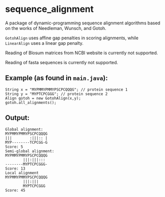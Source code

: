 # sequence_alignment
A package of dynamic-programming sequence alignment algorithms based on the works of Needleman, Wunsch, and Gotoh.

`GotohAlign` uses affine gap penalties in scoring alignments, while `LinearAlign` uses a linear gap penalty.

Reading of Blosum matrices from NCBI website is currently not supported.

Reading of fasta sequences is currently not supported.

## Example (as found in `main.java`):
```
String x = "MYPMMYPMMYPSCPCQQQG"; // protein sequence 1
String y = "MYPTCPCGGG"; // protein sequence 2
Align gotoh = new GotohAlign(x,y);
gotoh.all_alignments();
```

## Output:
```
Global alignment:
MYPMMYPMMYPSCPCQQQG
|||        :|||:: |
MYP--------TCPCGG-G
Score: 5
Semi-global alignment:
MYPMMYPMMYPSCPCQQQG
        |||:|||::: 
--------MYPTCPCGGG-
Score: 13
Local alignment
MYPMMYPMMYPSCPCQQQG
        |||:|||
        MYPTCPCGGG        
Score: 45
````
